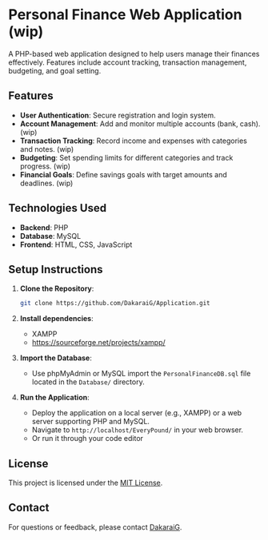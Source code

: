 # Personal Finance Web Application (wip)

A PHP-based web application designed to help users manage their finances effectively. Features include account tracking, transaction management, budgeting, and goal setting.

## Features

- **User Authentication**: Secure registration and login system.
- **Account Management**: Add and monitor multiple accounts (bank, cash). (wip)
- **Transaction Tracking**: Record income and expenses with categories and notes. (wip)
- **Budgeting**: Set spending limits for different categories and track progress. (wip)
- **Financial Goals**: Define savings goals with target amounts and deadlines. (wip)

## Technologies Used

- **Backend**: PHP
- **Database**: MySQL
- **Frontend**: HTML, CSS, JavaScript

## Setup Instructions

1. **Clone the Repository**:
   ```bash
   git clone https://github.com/DakaraiG/Application.git
   ```
   
2. **Install dependencies**:
   - XAMPP
   - https://sourceforge.net/projects/xampp/

2. **Import the Database**:
   - Use phpMyAdmin or MySQL import the `PersonalFinanceDB.sql` file located in the `Database/` directory.


4. **Run the Application**:
   - Deploy the application on a local server (e.g., XAMPP) or a web server supporting PHP and MySQL.
   - Navigate to `http://localhost/EveryPound/` in your web browser.
   - Or run it through your code editor

## License

This project is licensed under the [MIT License](LICENSE).


## Contact

For questions or feedback, please contact [DakaraiG](dakgrant2016@gmail.com).
